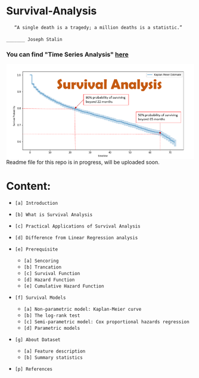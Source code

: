 # **Survival-Analysis**
       “A single death is a tragedy; a million deaths is a statistic.”
                                                                            _______ Joseph Stalin
### You can find "Time Series Analysis"  [here](https://github.com/mahendranandi/NIFTY-Share-Market-Price-Prediction)


<img src="./Images/cover.png" align=right  >
 Readme file for this repo is in progress, will be uploaded soon.




# Content:
- `[a] Introduction `
- `[b] What is Survival Analysis`
- `[c] Practical Applications of Survival Analysis`
- `[d] Difference from Linear Regression analysis`
- `[e] Prerequisite`
    - `[a] Sencoring`
    - `[b] Trancation`
    - `[c] Survival Function`
    - `[d] Hazard Function`
    - `[e] Cumulative Hazard Function`

- `[f] Survival Models`
    - `[a] Non-parametric model: Kaplan-Meier curve`
    - `[b] The log-rank test`
    - `[c] Semi-parametric model: Cox proportional hazards regression`
    - `[d] Parametric models`
- `[g] About Dataset`
    - `[a] Feature description`
    - `[b] Summary statistics`
- `[p] References`
















<!-- 
###

# `[a] Introduction `
Data contains two kinds of loan information: Good and Bad
A binary question: Can I say, whether the loan is good or bad,
considering the customer profile
Answer: Yes, by standard classification techniques (e.g. logistic
regression, random forest, etc.)
Question: When would the loan go bad?
Question: Between two banks which one is possessing riskier
loans?
No answer by classification method.
Answer is given by Survival Analysis

We model the time to failure [T ] data (or time-to-event data or
survival data)
Time from medication to relapse of leukemia
When the leukemia will returned for a patient?
Time from date of breast cancer detection to death of patient
When the patient will die?
Time from date of admission to death of patient
When the patient will die?
Time from loan approved to loan default
When the customer will be defaulter?



----------------------------------------------------------------------------------------------------------------------------------------------------

------------------------------------------------------------------------------------------------------------------------------------------------------
Survival Analysis: Left-Truncated Data
Introduction: The random variable of most interest in survival analysis is time-to-event. Often in
biomedical studies, the event is death. It is because of this common application the field is termed
Survival Analysis. Survival analysis methods can be applied to a wide range of data not just biomedical
survival data. Other time-to-event data can include: time-to-relapse of a disease, length of stay in a
hospital, duration of a strike, money paid by insurance company, time-to-employment (Klein), failure
times of electrical components, etc. (Survival).
There is generally a relatively short window for the duration of any study where the event is observed to
occur or not occur. When the duration of study is small, adjustments must be made to account for
potential biases. Useful data will be excluded when data is censored but not accounted for, and biases
can be introduced when data is truncated. Since censoring and truncation are often confused, a brief
discussion on censoring with examples is helpful to more fully understand left-truncation.
There are three general types of censoring, right-censoring, left-censoring, and interval-censoring. The
most common type of censoring encountered in survival analysis data is right censored (Survival). In our
course, we adjusted our model for the herpes data to account for right censoring. It is called right
censoring because the true unobserved event is to the right of the censoring time. Left-censoring occurs
when we cannot observe the time when the event occurred. For obvious reasons if the event is death,
the data can’t be left-censored. A good example is discussed in an ASA paper on survival analysis, “e.g.
[a] study of age at which African children learn a task. Some already knew (left-censored), some learned
during a study (exact), some had not yet learned by end of study (right-censored).” Interval-censoring is
also discussed in Survival Analysis: Introduction (Survival).
Truncation is due to sampling bias that only those individuals whose lifetimes lie within a certain interval
can be observed. To further discuss left-truncation we will use the motivating example on the next
page. A useful insight and directly applicable to the motivating example, “Age is often used as a
covariate when it should be used as a left-truncation point. When age is used as a left-truncation point,
it is unnecessary to use it as a covariate in the model” (Klein).

Motivating Example: Survival data on 26 psychiatric inpatients admitted to the University of Iowa
hospitals during the years 1935–1948. This sample is part of a larger study of psychiatric inpatients
discussed by Tsuang and Woolson (1977). Data for each patient consists of age at first admission to the
hospital, sex, number of years of follow-up (years from admission to death or censoring) and patient
status at the follow-up time. Ultimately we want to know if male psychiatric patients and female
psychiatric patients are more likely to die than the general public. The data from the hospitals are
displayed in the table below (Klein).

The way we coded the variable death, death(0) indicates censoring time. It is important to adjust for
left-truncation in this data because patients entered into the study (admitted to the hospital) have not
died. This fact could bias the results, when results are compared to the general population of Iowa
residents. We stratified by sex because many studies show women live longer than men so we want to
compare by gender.
The following is the code used to obtain Kaplan-Meier curves, graphical representations of survival
estimates. Use of the proc phreg procedure for left-truncated data is discussed in Surviving Left
Truncation Using PROC PHREG (Foreman)

------------------------------------------------------------------------------------------------------------------------------------------------------


------------------------------------------------------------------------------------------------------------------------------------------------------

However,
one must take care in interpreting these statistics. For example, the
Product-Limit estimator of the survival function at a time t is now an
estimator of the probability of survival beyond t, conditional on survival
to the smallest of the entry times L, Pr [X ⬎ t | X ⱖ L] ⫽ S (t) S (L).
Similarly the Nelson–Aalen statistic estimates the integral of the hazard
rate over the interval L to t. Note that the slope of the Nelson–Aalen
estimator still provides an estimator of the unconditional hazard rate.
Some care in directly applying these estimators is needed. For left-
truncated data, it is possible for the number at risk to be quite small
for small values of t i . If, for some t i , Y i and d i are equal, then, the
Product-Limit estimator will be zero for all t beyond this point, even
though we are observing survivors and deaths beyond this point. In
such cases, it is common to estimate the survival function conditional
on survival to a time where this will not happen by considering only
those death times beyond this point. This is illustrated in the following
example.

------------------------------------------------------------------------------------------------------------------------------------------------------




1

# `[a] What is Survival Analysis`

A survival model is used to analyze time-to-event historical data and to generate estimates, referred to as survival curves, that show how the probability of the event occurring changes over time. In many life situations, as time progresses, certain events are more likely to occur. The survival models help decision makers to form better estimates than guessing about the expected timing of certain events. The estimates take into account the impact of other variables, referred to as independent, predictor variables or covariates, on the expected timing of the event to occur. A survival analysis can be used to determine not only the probability of failure of manufacturing equipment based on the hours of operations, but also to differentiate between different operating conditions. For example, if the probability changes if the machine is used outdoors versus indoors.

What is Survival Analysis?
Survival Analysis is a modelling technique used to model time to an event ie. it is used to know how long will it take for an event to occur. The events could be time to death after a heart attack, time to get a job after graduation, the time till which a couple stays married or time till which a machine works properly, etc.
Survival Analysis consists of three parts:
Collecting and processing survival data
Choosing a survival function
Performing analysis via different methods


# `[c]Practical Applications of Survival Analysis`
Survival analysis is used for:
Engineering. It is used to perform reliability or failure analysis on parts and components.
Warranty Applications. It is used to estimate optimal time for part replacement versus part service.
Healthcare. It is used to estimate the risk of disease progression in patients, the impact of medications and treatment algorithms, and the timing of medications and procedures.
Government and Social Services. It is used in child welfare to match children with foster parents and to optimize the length of stay of children in the program, to estimate participation time in various social programs, and to estimate the time it takes for various policies to take effect.
Law Enforcement. It is used to estimate the likelihood of recidivism.
Marketing Operations. It is used to assess the length of participation in loyalty programs.


# `[d] Difference from Linear Regression analysis`:
If survival analysis is so much like regression, why use a different modeling technique? Why not use linear regression?

Survival analysis methods are explicitly designed to deal with data about terminal events where some of the observations can experience the event and others may not. Such observations are called censored observations. For example, the target variable represents the time to a terminal event, and the duration of the study is limited in time. Therefore, some observations will not experience the event. Some equipment will fail during the time in which we monitor performance, but some will not.

# ``[e] Prerequisite``
### `[d] Sencoring`
https://web.stanford.edu/~lutian/coursepdf/unit1.pdf

### `[d] Trancation`

### `[d] Survival Function`


#### what is Hazard function adn what is survival function:
![ ](./Images/image1.png )

What is a Survival Function  https://towardsdatascience.com/survival-functions-101-bd57fb8be888
It is a function which helps us to know that whether or not an object of interest is gonna survive beyond the specified time. This object of interest can be a patient, a machine or anything else.
Mathematically a survival function is denoted by S which is quite obviously a function of time. Survival function can be also interpreted as the probability that a certain object of interest will survive beyond a certain time t.
So it can be represented as:
S(t) = P(T >t)
Here T is the random lifetime which is taken from the population on which the survival analysis has to be performed and hence it is non zero
The value of the function lies between 0 and 1(inclusive) and it is a non-increasing function.
The Survival Function is sometimes also referred to as survivor function or reliability function.
The survival function S(t) can also be related to the cumulative distribution function F(t) in the following way:
S(t) = 1 - F(t)
Hence it is also called a complementary cumulative distribution function.
Types of survival functions:
Survival functions are mainly divided into two categories: parametric survival functions and non-parametric survival functions. This differentiation is based on parameters which can be mean, standard deviation, median, etc.
Let's have a look at some of the parametric survival functions:
1.Exponential survival function
In this kind of function, the probability of failure is the same in every time interval, no matter what the age of the object of interest is, so the age of the subject does not affect the probability.
2.Weibull survival function:
This function actually extends the exponential survival function to allow constant, increasing, or decreasing hazard rates where hazard rate is the measure of the propensity of an item to fail or die depending on the age it has reached.
3.Other different survival functions
We can choose other survival functions like normal, lognormal, log-logistic, and gamma depending on the data set which is under distribution. A log-logistic survival function is shown below:

### `[d] Hazard Function`
https://data.princeton.edu/wws509/notes/c7s1
7.1.2 The Hazard Function
An alternative characterization of the distribution of T is given by the hazard function, or instantaneous rate of occurrence of the event, defined as

λ(t)=limdt→0Pr{t≤T<t+dt|T≥t}dt.(7.2)
The numerator of this expression is the conditional probability that the event will occur in the interval [t,t+dt) given that it has not occurred before, and the denominator is the width of the interval. Dividing one by the other we obtain a rate of event occurrence per unit of time. Taking the limit as the width of the interval goes down to zero, we obtain an instantaneous rate of occurrence.

The conditional probability in the numerator may be written as the ratio of the joint probability that T is in the interval [t,t+dt) and T≥t (which is, of course, the same as the probability that t is in the interval), to the probability of the condition T≥t. The former may be written as f(t)dt for small dt, while the latter is S(t) by definition. Dividing by dt and passing to the limit gives the useful result

λ(t)=f(t)S(t),(7.3)
which some authors give as a definition of the hazard function. In words, the rate of occurrence of the event at duration t equals the density of events at t, divided by the probability of surviving to that duration without experiencing the event.

Note from Equation 7.1 that −f(t) is the derivative of S(t). This suggests rewriting Equation 7.3 as

λ(t)=−ddtlogS(t).
If we now integrate from 0 to t and introduce the boundary condition S(0)=1 (since the event is sure not to have occurred by duration 0), we can solve the above expression to obtain a formula for the probability of surviving to duration t as a function of the hazard at all durations up to t:

S(t)=exp{−∫t0λ(x)dx}.(7.4)
This expression should be familiar to demographers. The integral in curly brackets in this equation is called the cumulative hazard ( or cumulative risk) and is denoted

Λ(t)=∫t0λ(x)dx.(7.5)
You may think of Λ(t) as the sum of the risks you face going from duration 0 to t.

These results show that the survival and hazard functions provide alternative but equivalent characterizations of the distribution of T. Given the survival function, we can always differentiate to obtain the density and then calculate the hazard using Equation 7.3. Given the hazard, we can always integrate to obtain the cumulative hazard and then exponentiate to obtain the survival function using Equation 7.4. An example will help fix ideas.

Example: The simplest possible survival distribution is obtained by assuming a constant risk over time, so the hazard is
λ(t)=λ
for all t. The corresponding survival function is

S(t)=exp{−λt}.
This distribution is called the exponential distribution with parameter λ. The density may be obtained multiplying the survivor function by the hazard to obtain

f(t)=λexp{−λt}.
The mean turns out to be 1/λ. This distribution plays a central role in survival analysis, although it is probably too simple to be useful in applications in its own right.□


Note 1: Note that h(t)dt = f(t)dt/S(t) ≈ pr[fail in [t, t + dt) | survive until
t]. Thus, the hazard function might be of more intrinsic interest than the
p.d.f. to a patient who had survived a certain time period and wanted to
know something about their prognosis.
Note 2: There are several reasons why it is useful to introduce the quantities
h(t) and H(t):
• Interpretability: Suppose T denotes time from surgery for breast cancer
until recurrence. Then when a patient who had received surgery visits
her physician, she would be more interested in conditional probabilities
such as “Given that I haven’t had a recurrence yet, what are my chances
of having one in the next year” than in unconditional probabilities (as
described by the p.d.f.).
• Analytic Simplifications: When the data are subject to right censoring,
hazard function representations often lead to easier analyses. For example, imagine assembling a cohort of N patients who just have turned 50
years of age and then following them for 1 year. Then if d of the men
die during the year of follow-up, the ratio d/N estimates the (discrete)
hazard function of T =age at death. We will see that H(·) has nice
analytical properties.
• Modeling Simplifications: For many biomedical phenomena, T is such
that h(t) varies rather slowly in t. Thus, h(·) is well-suited for modeling.



### `[d] Cumulative Hazard Function`


-------------------------------------------------------------------------------------------------


# `[d] About Dataset`:

## `[d] Feature description`:
> Variable | Definition

> MMMM-YY | Reporting Date (Monthly)

> Emp_ID | Unique id for employees

> Age | Age of the employee

> Gender | Gender of the employee

> City | City Code of the employee

> Education_Level | Education level : Bachelor, Master or College

> Salary | Salary of the employee

> Dateofjoining | Joining date for the employee

> LastWorkingDate | Last date of working for the employee

> Joining Designation | Designation of the employee at the time of joining

> Designation | Designation of the employee at the time of reporting

>Total_Business_Value | The total business value acquired by the employee in a month (negative business indicates cancellation/refund of sold insurance policies)

>Quarterly Rating | Quarterly rating of the employee: 1,2,3,4 (higher is better)




## `[d] Summary statistics`:
## details of categorical columns:


Column Name:: gender, dtype: int64
-----------------------------
having 2 unique values

 Gender  |  Count
---------------   |   -----------
Male     | 1404
Female   |  977

Column Name:: city, dtype: int64
-----------------------------
having 29 unique values

City Name | Counts----- | City Name | Counts-----| City Name | Counts
------------ | ------------- | ------------ | -------------|------------ | -------------
C20   | 152    |    C15   | 101    |    C29   |  96     |   C26     93
C27   |  89    |    C8    |  89    |    C10   |  86     |   C16     84
C3    |  82    |    C22   |  82    |    C28   |  82     |   C12     81
C1    |  80    |    C5    |  80    |    C14   |  79     |   C21     79
C6    |  78    |    C4    |  77    |    C7    |  76     |   C9      75
C23   |  74    |    C25   |  74    |    C24   |  73     |   C19     72
C2    |  72    |    C17   |  71    |    C13   |  71     |   C18     69
C11   |  64


Column Name:: education_level, dtype: int64
-----------------------------
having 3 unique values

 education_level  |  Count
---------------   |   -----------
Master   |   802
Bachelor |   795
College  |   784

Column Name:: issurvived, dtype: int64
-----------------------------
having 2 unique values

`
0 is for observed i.e, event occured and employee left the company
and 1 for censored i.e, employee was still with the company till 2017 December
`

 issurvived  |  Count
---------------   |   -----------
0  |  1616
1  |   765

Column Name:: joining_designation, dtype: int64
----------------------------
having 5 unique values

 joining_designation  |  Count
---------------   |   -----------
1  |  1026
2  |   815
3  |   493
4  |    36
5  |    11



------------------------------------------------------------------------------------------------------------------------------------------------


# Survival Models:
https://www.theanalysisfactor.com/the-six-types-of-survival-analysis-and-challenges-in-learning-them/
### The Kaplan-Meier curve
A Kaplan-Meier curve is an estimate of survival probability at each point in time. It has very few assumptions and is a purely descriptive method. This is often your first graph in any survival analysis.

You can get confidence intervals for your Kaplan-Meier curve and these intervals are valid under a very few easily met assumptions. You can easily extract quartiles and medians (and their confidence limits) from the Kaplan-Meier curve.

The log-rank test
The log-rank test is a direct comparison of the Kaplan-Meier curves for two or more groups. You can think of it as a one-way ANOVA for survival analysis. It is easy to calculate, has very few assumptions, and for many settings, it may be the only test you need.

The only limitation of the log rank test is that it does not extend easily to more complex settings like continuous covariates and interactions.

### Cox proportional hazards regression
This is the model that most of us think of when we think Survival Analysis. It’s a pretty revolutionary model in statistics and something most data analysts should understand.

Cox proportional hazards models are unique in that they’re semi-parametric. That’s right–not entirely parametric and not entirely non-parametric. This creates a lot of flexibility, but it also creates an assumption that is so important it’s right in the name–proportional hazards.

This is a concept that is a little bit strange and takes a bit of explaining. But once you can wrap your head around it (and you know how to check it and what to do instead if it doesn’t fit), you’ll see how incredibly useful Cox models can be.

### Parametric models
Parametric models (also known as accelerated time models) make an even stronger assumption than the Cox proportional hazards model. They force you to choose an appropriate survival distribution for your data. The most commonly used survival distributions are exponential and Weibull and these provide fundamental insights into the mechanistic structure of your data.

For a parametric model, this choice of a survival distribution represents the methods greatest strength and biggest potential weakness. When you select a parametric distribution, you can make strong conclusions about survival patterns over time and you can even (very carefully) extrapolate beyond the range of the observed data. But the distribution you choose will affect all of your results, especially your extrapolations, so you need to make sure you pick one that works.



---------------------------------------------------------------------------------------------------------------------------------------------------








 -->
 
